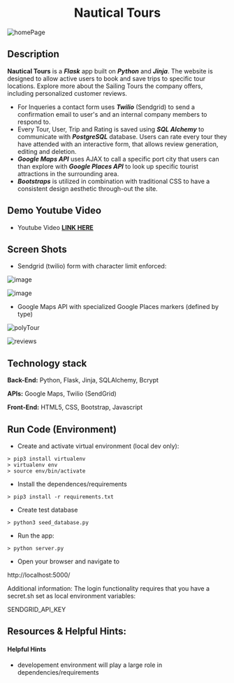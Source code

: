 <h1 align="center">Nautical Tours</h1>

![homePage](https://user-images.githubusercontent.com/112737682/225162610-5ab2d59f-6c9e-45ac-a8f8-c786f76ae8a9.jpg)

## Description
**Nautical Tours** is a ***Flask*** app built on ***Python*** and ***Jinja***. The website is designed to allow active users to book and save trips to specific tour locations. Explore more about the Sailing Tours the company offers, including personalized customer reviews. 
- For Inqueries a contact form uses ***Twilio*** (Sendgrid) to send a confirmation email to user's and an internal company members to respond to. 
- Every Tour, User, Trip and Rating is saved using ***SQL Alchemy*** to communicate with ***PostgreSQL*** database. Users can rate every tour they have attended with an interactive form, that allows review generation, editing and deletion. 
- ***Google Maps API*** uses AJAX to call a specific port city that users can than explore with ***Google Places API*** to look up specific tourist attractions in the surrounding area. 
- ***Bootstraps*** is utilized in combination with traditional CSS to have a consistent design aesthetic through-out the site.

## Demo Youtube Video
- Youtube Video **[LINK HERE](https://youtu.be/-PKyqMkmOHw)**

## Screen Shots
- Sendgrid (twilio) form with character limit enforced:

![image](https://user-images.githubusercontent.com/112737682/220435463-ef5e1079-a937-46cf-a6c5-e657cb83c128.png)

![image](https://user-images.githubusercontent.com/112737682/221693842-5dc611fe-0515-472e-b462-92e39d30ab8a.png)

- Google Maps API with specialized Google Places markers (defined by type)

![polyTour](https://user-images.githubusercontent.com/112737682/225162285-e1a95918-0e96-4cb4-a8bd-639be245eae0.jpg)

![reviews](https://user-images.githubusercontent.com/112737682/225162356-451dd1d2-7264-4dc2-81f0-bc7da6680985.jpg)

## Technology stack
**Back-End:** Python, Flask, Jinja, SQLAlchemy, Bcrypt

**APIs:** Google Maps, Twilio (SendGrid)

**Front-End:** HTML5, CSS, Bootstrap, Javascript

## Run Code (Environment)

- Create and activate virtual environment (local dev only):
 ```
> pip3 install virtualenv
> virtualenv env
> source env/bin/activate
```

- Install the dependences/requirements
```
> pip3 install -r requirements.txt
```


- Create test database
```
> python3 seed_database.py
```

- Run the app:
```
> python server.py
```

- Open your browser and navigate to

http://localhost:5000/

Additional information: The login functionality requires that you have a secret.sh set as local environment variables:

SENDGRID_API_KEY

## Resources & Helpful Hints: 



#### Helpful Hints
- developement environment will play a large role in dependencies/requirements
